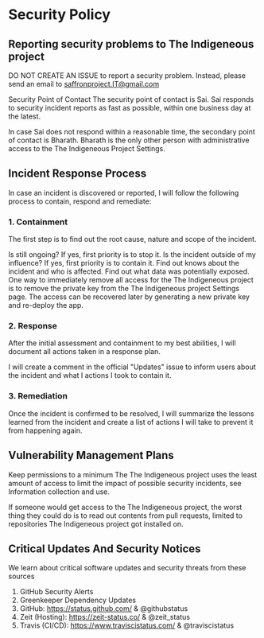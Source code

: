 # Security Policy

## Reporting security problems to The Indigeneous project
DO NOT CREATE AN ISSUE to report a security problem. Instead, please send an email to saffronproject.IT@gmail.com


Security Point of Contact
The security point of contact is Sai. Sai responds to security incident reports as fast as possible, within one business day at the latest.

In case Sai does not respond within a reasonable time, the secondary point of contact is Bharath. Bharath is the only other person with administrative access to the The Indigeneous Project Settings.

## Incident Response Process
In case an incident is discovered or reported, I will follow the following process to contain, respond and remediate:

### 1. Containment
The first step is to find out the root cause, nature and scope of the incident.

Is still ongoing? If yes, first priority is to stop it.
Is the incident outside of my influence? If yes, first priority is to contain it.
Find out knows about the incident and who is affected.
Find out what data was potentially exposed.
One way to immediately remove all access for the The Indigeneous project is to remove the private key from the The Indigeneous project Settings page. The access can be recovered later by generating a new private key and re-deploy the app.

### 2. Response
After the initial assessment and containment to my best abilities, I will document all actions taken in a response plan.

I will create a comment in the official "Updates" issue to inform users about the incident and what I actions I took to contain it.

### 3. Remediation
Once the incident is confirmed to be resolved, I will summarize the lessons learned from the incident and create a list of actions I will take to prevent it from happening again.


## Vulnerability Management Plans
Keep permissions to a minimum
The The Indigeneous project uses the least amount of access to limit the impact of possible security incidents, see Information collection and use.

If someone would get access to the The Indigeneous project, the worst thing they could do is to read out contents from pull requests, limited to repositories The Indigeneous project got installed on.

## Critical Updates And Security Notices
We learn about critical software updates and security threats from these sources

1. GitHub Security Alerts
2. Greenkeeper Dependency Updates
3. GitHub: https://status.github.com/ & @githubstatus
4. Zeit (Hosting): https://zeit-status.co/ & @zeit_status
5. Travis (CI/CD): https://www.traviscistatus.com/ & @traviscistatus
